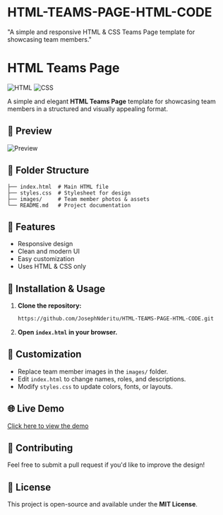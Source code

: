 # HTML-TEAMS-PAGE-HTML-CODE
"A simple and responsive HTML &amp; CSS Teams Page template for showcasing team members."

# HTML Teams Page

![HTML](https://img.shields.io/badge/HTML-5-orange) ![CSS](https://img.shields.io/badge/CSS-3-blue)

A simple and elegant **HTML Teams Page** template for showcasing team members in a structured and visually appealing format.

## 🚀 Preview
![Preview](images/preview.png)

## 📂 Folder Structure
```
├── index.html  # Main HTML file
├── styles.css  # Stylesheet for design
├── images/     # Team member photos & assets
└── README.md   # Project documentation
```

## 🌟 Features
- Responsive design
- Clean and modern UI
- Easy customization
- Uses HTML & CSS only

## 📌 Installation & Usage
1. **Clone the repository:**
   ```sh
   https://github.com/JosephNderitu/HTML-TEAMS-PAGE-HTML-CODE.git
   ```
2. **Open `index.html` in your browser.**

## 🎨 Customization
- Replace team member images in the `images/` folder.
- Edit `index.html` to change names, roles, and descriptions.
- Modify `styles.css` to update colors, fonts, or layouts.

## 🌐 Live Demo
[Click here to view the demo](https://your-live-demo-link.com)

## 🤝 Contributing
Feel free to submit a pull request if you'd like to improve the design!

## 📄 License
This project is open-source and available under the **MIT License**.

